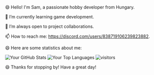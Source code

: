😄 Hello! I'm Sam, a passionate hobby developer from Hungary.

🌱 I’m currently learning game development.

👯 I’m always open to project collaborations.

📫 How to reach me: https://discord.com/users/838719106239823882.

😄 Here are some statistics about me:

<img src="https://github-readme-stats.vercel.app/api?username=sharkmu&show_icons=true&theme=tokyonight" alt="Your GitHub Stats" />

<img src="https://github-readme-stats.vercel.app/api/top-langs/?username=sharkmu&layout=compact&theme=tokyonight" alt="Your Top Languages" />

 <img src="https://visitor-badge.laobi.icu/badge?page_id=sharkmu.sharkmu" alt="visitors">

😄 Thanks for stopping by! Have a great day!
